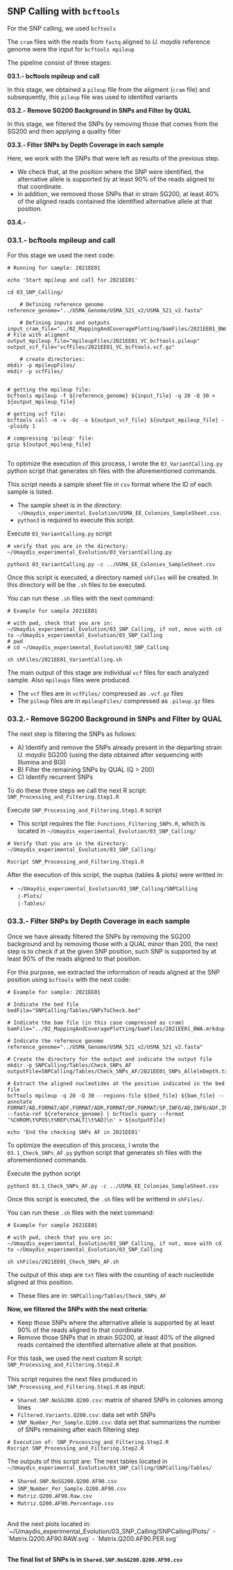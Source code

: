 ## SNP Calling with `bcftools`

For the SNP calling, we used `bcftools`

The `cram` files with the reads from `fastq` aligned to <i>U. maydis</i> reference genome were the input for `bcftools mpileup`

The pipeline consist of three stages:

<b>03.1.- bcftools mpileup and call </b>

In this stage, we obtained a `pileup` file from the aligment (`cram` file) and subsequently, this `pileup` file was used to identifed variants

<b>03.2.- Remove SG200 Background in SNPs and Filter by QUAL </b>

In this stage, we filtered the SNPs by removing those that comes from the SG200 and then applying a quality filter

<b>03.3.- Filter SNPs by Depth Coverage in each sample </b>

Here, we work with the SNPs that were left as results of the previous step.
 - We check that, at the position where the SNP were identified, the alternative allele is supported by at least 90% of the reads aligned to that coordinate.
 - In addition, we removed those SNPs that in strain SG200, at least 40% of the aligned reads contained the identified alternative allele at that position.

<b>03.4.-  </b>




### 03.1.- bcftools mpileup and call

For this stage we used the next code:

```
# Running for sample: 2021EE01

echo 'Start mpileup and call for 2021EE01'

cd 03_SNP_Calling/

    # Defining reference genome
reference_genome="../USMA_Genome/USMA_521_v2/USMA_521_v2.fasta"

    # Defining inputs and outputs
input_cram_file="../02_MappingAndCoveragePlotting/bamFiles/2021EE01_BWA.mrkdup.addgp.cram" # File with aligment
output_mpileup_file="mpileupFiles/2021EE01_VC_bcftools.pileup"
output_vcf_file="vcfFiles/2021EE01_VC_bcftools.vcf.gz"

    # create directories:
mkdir -p mpileupFiles/
mkdir -p vcfFiles/


# getting the mpileup file:
bcftools mpileup -f ${reference_genome} ${input_file} -q 20 -Q 30 > ${output_mpileup_file}

# getting vcf file:
bcftools call -m -v -Oz -o ${output_vcf_file} ${output_mpileup_file} --ploidy 1

# compressing 'pileup' file:
gzip ${output_mpileup_file}


```

To optimize the execution of this process, I wrote the `03_VariantCalling.py` python script that generates sh files with the aforementioned commands.

This script needs a sample sheet file in `csv` format where the ID of each sample is listed. 
 - The sample sheet is in the directory: `~/Umaydis_experimental_Evolution/USMA_EE_Colonies_SampleSheet.csv`.
 - `python3` is required to execute this script.

Execute `03_VariantCalling.py` script
```
# verify that you are in the directory: ~/Umaydis_experimental_Evolution/03_VariantCalling.py

python3 03_VariantCalling.py -c ../USMA_EE_Colonies_SampleSheet.csv

```

Once this script is executed, a directory named `shFiles` will be created. In this directory will be the `.sh` files to be executed.

You can run these `.sh` files with the next command:

```
# Example for sample 2021EE01

# with pwd, check that you are in: ~/Umaydis_experimental_Evolution/03_SNP_Calling, if not, move with cd to ~/Umaydis_experimental_Evolution/03_SNP_Calling
# pwd
# cd ~/Umaydis_experimental_Evolution/03_SNP_Calling

sh shFiles/2021EE01_VariantCalling.sh

```

The main output of this stage are individual `vcf` files for each analyzed sample. Also `mpileups` files were produced.

 - The `vcf` files are in `vcfFiles/` compressed as `.vcf.gz` files
 - The `pileup` files are in `mpileupFiles/` compressed as `.pileup.gz` files

 ### 03.2.- Remove SG200 Background in SNPs and Filter by QUAL
 
 The next step is filtering the SNPs as follows:
 - A) Identify and remove the SNPs already present in the departing strain <i>U. maydis</i> SG200 (using the data obtained after sequencing with Illumina and BGI)
 - B) Filter the remaining SNPs by QUAL (Q > 200)
 - C) Identify recurrent SNPs
 
To do these three steps we call the next R script: `SNP_Processing_and_Filtering.Step1.R`

Execute `SNP_Processing_and_Filtering.Step1.R` script <br>
 - This script requires the file: `Functions_Filtering_SNPs.R`, which is located in `~/Umaydis_experimental_Evolution/03_SNP_Calling/`

```
# Verify that you are in the directory: ~/Umaydis_experimental_Evolution/03_SNP_Calling/

Rscript SNP_Processing_and_Filtering.Step1.R

```
 
After the execution of this script, the ouptus (tables & plots) were writted in:
 - `~/Umaydis_experimental_Evolution/03_SNP_Calling/SNPCalling`<br>
     `|-Plots/`<br>
     `|-Tables/`<br>

### 03.3.- Filter SNPs by Depth Coverage in each sample

Once we have already filtered the SNPs by removing the SG200 background and by removing those with a QUAL minor than 200, the next step is to check if at the given SNP position, such SNP is supported by at least 90% of the reads aligned to that position.

For this purpose, we extracted the information of reads aligned at the SNP position using `bcftools` with the next code:

```
# Example for sample: 2021EE01

# Indicate the bed file
bedFile="SNPCalling/Tables/SNPsToCheck.bed"        

# Indicate the bam file (in this case compressed as cram)
bamFile="../02_MappingAndCoveragePlotting/bamFiles/2021EE01_BWA.mrkdup.addgp.cram"

# Indicate the reference genome
reference_genome="../USMA_Genome/USMA_521_v2/USMA_521_v2.fasta"

# Create the directory for the output and indicate the output file
mkdir -p SNPCalling/Tables/Check_SNPs_AF
outputFile=SNPCalling/Tables/Check_SNPs_AF/2021EE01_SNPs_AlleleDepth.txt

# Extract the aligned nucleotides at the position indicated in the bed file
bcftools mpileup -q 20 -Q 30 --regions-file ${bed_file} ${bam_file} --annotate FORMAT/AD,FORMAT/ADF,FORMAT/ADR,FORMAT/DP,FORMAT/SP,INFO/AD,INFO/ADF,INFO/ADR --fasta-ref ${reference_genome} | bcftools query --format '%CHROM\t%POS\t%REF\t%ALT[\t%AD]\n' > ${outputFile}

echo 'End the checking SNPs AF in 2021EE01'

```

To optimize the execution of this process, I wrote the `03.1_Check_SNPs_AF.py` python script that generates sh files with the aforementioned commands.

Execute the python script
```
python3 03.1_Check_SNPs_AF.py -c ../USMA_EE_Colonies_SampleSheet.csv

```

Once this script is executed, the `.sh` files will be writtend in `shFiles/`.

You can run these `.sh` files with the next command:

```
# Example for sample 2021EE01

# with pwd, check that you are in: ~/Umaydis_experimental_Evolution/03_SNP_Calling, if not, move with cd to ~/Umaydis_experimental_Evolution/03_SNP_Calling

sh shFiles/2021EE01_Check_SNPs_AF.sh

```

The output of this step are `txt` files with the counting of each nucleotide aligned at this position.
 - These files are in: `SNPCalling/Tables/Check_SNPs_AF`
 
<b>Now, we filtered the SNPs with the next criteria:</b>
 - Keep those SNPs where the alternative allele is supported by at least 90% of the reads aligned to that coordinate.
 - Remove those SNPs that in strain SG200, at least 40% of the aligned reads contained the identified alternative allele at that position.
 
For this task, we used the next custom R script: `SNP_Processing_and_Filtering.Step2.R`<br>
<br>
 This script requires the next files produced in `SNP_Processing_and_Filtering.Step1.R` as input:
   - `Shared.SNP.NoSG200.Q200.csv`: matrix of shared SNPs in colonies among lines
   - `Filtered.Variants.Q200.csv`: data set wtih SNPs 
   - `SNP_Number_Per_Sample.Q200.csv`: data set that summarizes the number of SNPs remaining after each filtering step
   
```
# Execution of: SNP_Processing_and_Filtering.Step2.R
Rscript SNP_Processing_and_Filtering.Step2.R

```

The outputs of this script are:
 The next tables located in `~/Umaydis_experimental_Evolution/03_SNP_Calling/SNPCalling/Tables/`
  - `Shared.SNP.NoSG200.Q200.AF90.csv`
  - `SNP_Number_Per_Sample.Q200.AF90.csv`
  - `Matriz.Q200.AF90.Raw.csv`
  - `Matriz.Q200.AF90.Percentage.csv`<br>
  <br>
 And the next plots located in: `~/Umaydis_experimental_Evolution/03_SNP_Calling/SNPCalling/Plots/`
  - `Matrix.Q200.AF90.RAW.svg`
  - `Matrix.Q200.AF90.PER.svg`
  <br>
  <br>
 
 <b> The final list of SNPs is in `Shared.SNP.NoSG200.Q200.AF90.csv` </b>
 
 
 











